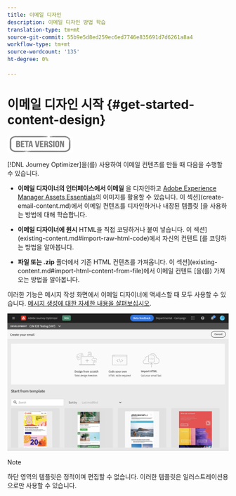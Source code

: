 ```yaml
---
title: 이메일 디자인
description: 이메일 디자인 방법 학습
translation-type: tm+mt
source-git-commit: 55b9e5d8ed259ec6ed7746e835691d7d6261a8a4
workflow-type: tm+mt
source-wordcount: '135'
ht-degree: 0%

---
```


# 이메일 디자인 시작 {#get-started-content-design}

![](assets/do-not-localize/badge.png)

[!DNL Journey Optimizer]을(를) 사용하여 이메일 컨텐츠를 만들 때 다음을 수행할 수 있습니다.

* **이메일 디자이너의 인터페이스에서 이메일** 을 디자인하고  [Adobe Experience Manager Assets Essentials](assets-essentials.md)의 이미지를 활용할 수 있습니다. 이 섹션](create-email-content.md)에서 이메일 컨텐츠를 디자인하거나 내장된 템플릿 [을 사용하는 방법에 대해 학습합니다.

* **이메일 디자이너에 원시** HTML을 직접 코딩하거나 붙여 넣습니다. 이 섹션](existing-content.md#import-raw-html-code)에서 자신의 컨텐트 [를 코딩하는 방법을 알아봅니다.

* **파일 또는 .zip** 폴더에서 기존 HTML 컨텐츠를 가져옵니다. 이 섹션](existing-content.md#import-html-content-from-file)에서 이메일 컨텐트 [을(를) 가져오는 방법을 알아봅니다.

이러한 기능은 메시지 작성 화면에서 이메일 디자이너에 액세스할 때 모두 사용할 수 있습니다. [메시지 생성에 대한 자세한 내용을 살펴보십시오](create-message.md).

![](assets/content-editors.png)

>[!NOTE]
>
>하단 영역의 템플릿은 정적이며 편집할 수 없습니다. 이러한 템플릿은 일러스트레이션용으로만 사용할 수 있습니다.
